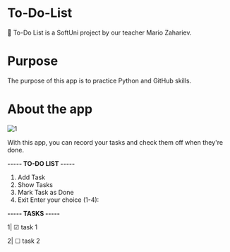 # To-Do-List
📝 To-Do List is a SoftUni project by our teacher Mario Zahariev.
# Purpose
The purpose of this app is to practice Python and GitHub skills.
# About the app
![1](https://github.com/VerginiyaStoyanova/To-Do-list/assets/44588240/9610056c-17c7-4cad-a27d-cc23912049cb)

With this app, you can record your tasks and check them off when they're done.

**----- TO-DO LIST -----**
1. Add Task
2. Show Tasks
3. Mark Task as Done
4. Exit
Enter your choice (1-4):

**----- TASKS -----**

1| ☑ task 1

2| ☐ task 2
